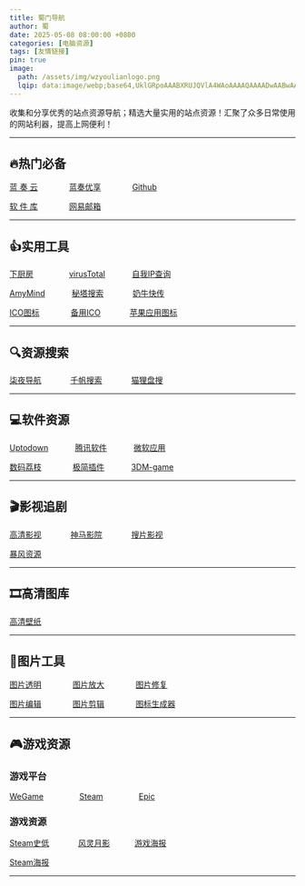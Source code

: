 ```yaml
---
title: 蜀门导航
author: 蜀
date: 2025-05-08 08:00:00 +0800
categories: [电脑资源]
tags: [友情链接]
pin: true
image:
  path: /assets/img/wzyoulianlogo.png
  lqip: data:image/webp;base64,UklGRpoAAABXRUJQVlA4WAoAAAAQAAAADwAABwAAQUxQSDIAAAARL0AmbZurmr57yyIiqE8oiG0bejIYEQTgqiDA9vqnsUSI6H+oAERp2HZ65qP/VIAWAFZQOCBCAAAA8AEAnQEqEAAIAAVAfCWkAALp8sF8rgRgAP7o9FDvMCkMde9PK7euH5M1m6VWoDXf2FkP3BqV0ZYbO6NA/VFIAAAA
---
```


 收集和分享优秀的站点资源导航；精选大量实用的站点资源！汇聚了众多日常使用的网站利器，提高上网便利！ 

---
## 🔥热门必备

[蓝 奏 云](https://www.lanzou.com) &nbsp;&nbsp;&nbsp;&nbsp;&nbsp;&nbsp;&nbsp;&nbsp;&nbsp;&nbsp;&nbsp;&nbsp;
[蓝奏优享](https://www.ilanzou.com) &nbsp;&nbsp;&nbsp;&nbsp;&nbsp;&nbsp;&nbsp;&nbsp;&nbsp;&nbsp;&nbsp;&nbsp;
[Github](https://www.github.com)

[软 件 库](https://www.ilanzou.com/s/wEEZ2L3i?) &nbsp;&nbsp;&nbsp;&nbsp;&nbsp;&nbsp;&nbsp;&nbsp;&nbsp;&nbsp;&nbsp;&nbsp;
[网易邮箱](https://mail.163.com)

---
## 👍实用工具

[下厨房](https://www.xiachufang.com)&nbsp;&nbsp;&nbsp;&nbsp;&nbsp;&nbsp;&nbsp;&nbsp;&nbsp;&nbsp;&nbsp;&nbsp;&nbsp;&nbsp;&nbsp;
[virusTotal](https://www.virustotal.com/gui/home/search) &nbsp;&nbsp;&nbsp;&nbsp;&nbsp;&nbsp;&nbsp;&nbsp;&nbsp;&nbsp;
[自我IP查询](https://www.ip111.cn)

[AmyMind](https://amymind.com/zh-cn) &nbsp;&nbsp;&nbsp;&nbsp;&nbsp;&nbsp;&nbsp;&nbsp;&nbsp;&nbsp;
[秘塔搜索](https://metaso.cn)  &nbsp;&nbsp;&nbsp;&nbsp;&nbsp;&nbsp;&nbsp;&nbsp;&nbsp;&nbsp;&nbsp;
[奶牛快传](https://cowtransfer.com)

[ICO图标](https://www.ico51.cn) &nbsp;&nbsp;&nbsp;&nbsp;&nbsp;&nbsp;&nbsp;&nbsp;&nbsp;&nbsp;&nbsp;&nbsp;
[备用ICO](https://ico.pljzy.top) &nbsp;&nbsp;&nbsp;&nbsp;&nbsp;&nbsp;&nbsp;&nbsp;&nbsp;&nbsp;&nbsp;
[苹果应用图标](https://icon.3earth.space)

---
## 🔍️资源搜索

[柒夜导航](https://nav.qinight.com) &nbsp;&nbsp;&nbsp;&nbsp;&nbsp;&nbsp;&nbsp;&nbsp;&nbsp;&nbsp;&nbsp;
[千帆搜索](https://pan.qianfan.app) &nbsp;&nbsp;&nbsp;&nbsp;&nbsp;&nbsp;&nbsp;&nbsp;&nbsp;&nbsp;&nbsp;
[猫狸盘搜](https://www.alipansou.com)

---
## 💻软件资源

[Uptodown](https://cn.uptodown.com) &nbsp;&nbsp;&nbsp;&nbsp;&nbsp;&nbsp;&nbsp;&nbsp;&nbsp;&nbsp;
[腾讯软件](https://pc.qq.com) &nbsp;&nbsp;&nbsp;&nbsp;&nbsp;&nbsp;&nbsp;&nbsp;&nbsp;&nbsp;
[微软应用](https://apps.microsoft.com/home?hl=zh-cn&gl=US)

[数码荔枝](https://lizhi.shop) &nbsp;&nbsp;&nbsp;&nbsp;&nbsp;&nbsp;&nbsp;&nbsp;&nbsp;&nbsp;&nbsp;&nbsp;
[极简插件](https://chrome.zzzmh.cn) &nbsp;&nbsp;&nbsp;&nbsp;&nbsp;&nbsp;&nbsp;&nbsp;&nbsp;&nbsp;
[3DM-game]( https://www.3dmgame.com)

---
## 🎬影视追剧

[高清影视](https://watch.readzn.com/) &nbsp;&nbsp;&nbsp;&nbsp;&nbsp;&nbsp;&nbsp;&nbsp;&nbsp;&nbsp;&nbsp;
[神马影院](https://zmcdy.com) &nbsp;&nbsp;&nbsp;&nbsp;&nbsp;&nbsp;&nbsp;&nbsp;&nbsp;&nbsp;&nbsp;
[搜片影视](https://soupian.pro)

[暴风资源](https://bfzy.tv)

---
## 🎞️高清图库

[高清壁纸](https://wallhaven.cc) &nbsp;&nbsp;&nbsp;&nbsp;&nbsp;&nbsp;&nbsp;&nbsp;&nbsp;&nbsp;&nbsp;

---
## 📸图片工具

[图片透明](https://remove.photos/zh-cn) &nbsp;&nbsp;&nbsp;&nbsp;&nbsp;&nbsp;&nbsp;&nbsp;&nbsp;&nbsp;&nbsp;&nbsp;
[图片放大](https://cappuccino.moe) &nbsp;&nbsp;&nbsp;&nbsp;&nbsp;&nbsp;&nbsp;&nbsp;&nbsp;&nbsp;&nbsp;&nbsp;
[图片修复](https://www.tpqxb.com/imageenlarge)

[图片编辑](https://www.zhizuotu.com/meditor) &nbsp;&nbsp;&nbsp;&nbsp;&nbsp;&nbsp;&nbsp;&nbsp;&nbsp;&nbsp;&nbsp;&nbsp;
[图片剪辑](https://docsmall.com) &nbsp;&nbsp;&nbsp;&nbsp;&nbsp;&nbsp;&nbsp;&nbsp;&nbsp;&nbsp;&nbsp;&nbsp;
[图标生成器](https://yc-w-cn.github.io/macos-compliant-icon-generator/)

---
## 🎮游戏资源

### 游戏平台
[WeGame](https://www.wegame.com.cn/home) &nbsp;&nbsp;&nbsp;&nbsp;&nbsp;&nbsp;&nbsp;&nbsp;&nbsp;&nbsp;&nbsp;&nbsp;&nbsp;&nbsp;
[Steam](https://store.steampowered.com) &nbsp;&nbsp;&nbsp;&nbsp;&nbsp;&nbsp;&nbsp;&nbsp;&nbsp;&nbsp;&nbsp;&nbsp;&nbsp;&nbsp;
[Epic  ](https://store.epicgames.com/zh-CN)

### 游戏资源
[Steam史低](https://steamdb.info) &nbsp;&nbsp;&nbsp;&nbsp;&nbsp;&nbsp;&nbsp;&nbsp;&nbsp;&nbsp;&nbsp;
[风灵月影](https://flingtrainer.com) &nbsp;&nbsp;&nbsp;&nbsp;&nbsp;&nbsp;&nbsp;&nbsp;&nbsp;
[游戏海报](https://glitchwave.com)

[Steam海报](https://www.steamgriddb.com) 

---

